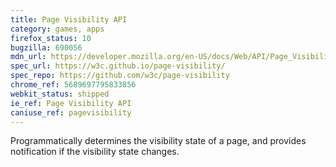 ```yaml
---
title: Page Visibility API
category: games, apps
firefox_status: 10
bugzilla: 690056
mdn_url: https://developer.mozilla.org/en-US/docs/Web/API/Page_Visibility_API
spec_url: https://w3c.github.io/page-visibility/
spec_repo: https://github.com/w3c/page-visibility
chrome_ref: 5689697795833856
webkit_status: shipped
ie_ref: Page Visibility API
caniuse_ref: pagevisibility
---
```


Programmatically determines the visibility state of a page, and provides notification if the visibility state changes.
